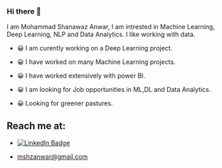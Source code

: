 
### Hi there 👋

I am Mohammad Shanawaz Anwar, I am intrested in Machine Learning, Deep Learning, NLP and Data Analytics. I like working with data.


* :grinning: I am curently working on a Deep Learning project.

* :grinning: I have worked on many Machine Learning projects.

* :grinning: I have worked extensively with power BI.

* :grinning: I am looking for Job opportunities in ML,DL and Data Analytics.

* :grinning: Looking for greener pastures.


## Reach me at:

* [![LinkedIn Badge](https://img.shields.io/badge/LinkedIn-Profile-informational?style=flat&logo=linkedin&logoColor=white&color=0D76A8)](https://www.linkedin.com/in/msanwar/)

* mshzanwar@gmail.com
